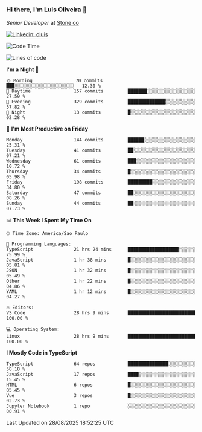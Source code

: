 ### Hi there, I'm Luis Oliveira 👋
*Senior Developer* at [Stone co](https://www.stone.com.br)  

[![Linkedin: oluis](https://img.shields.io/badge/-ooluis-blue?style=flat-square&logo=Linkedin&logoColor=white&link=https://www.linkedin.com/in/ooluis)](https://www.linkedin.com/in/ooluis/)

<!--START_SECTION:waka-->
![Code Time](http://img.shields.io/badge/Code%20Time-5%2C088%20hrs%2031%20mins-blue)

![Lines of code](https://img.shields.io/badge/From%20Hello%20World%20I%27ve%20Written-330.2%20thousand%20lines%20of%20code-blue)

**I'm a Night 🦉** 

```text
🌞 Morning                70 commits          ███░░░░░░░░░░░░░░░░░░░░░░   12.30 % 
🌆 Daytime                157 commits         ███████░░░░░░░░░░░░░░░░░░   27.59 % 
🌃 Evening                329 commits         ██████████████░░░░░░░░░░░   57.82 % 
🌙 Night                  13 commits          █░░░░░░░░░░░░░░░░░░░░░░░░   02.28 % 
```
📅 **I'm Most Productive on Friday** 

```text
Monday                   144 commits         ██████░░░░░░░░░░░░░░░░░░░   25.31 % 
Tuesday                  41 commits          ██░░░░░░░░░░░░░░░░░░░░░░░   07.21 % 
Wednesday                61 commits          ███░░░░░░░░░░░░░░░░░░░░░░   10.72 % 
Thursday                 34 commits          █░░░░░░░░░░░░░░░░░░░░░░░░   05.98 % 
Friday                   198 commits         █████████░░░░░░░░░░░░░░░░   34.80 % 
Saturday                 47 commits          ██░░░░░░░░░░░░░░░░░░░░░░░   08.26 % 
Sunday                   44 commits          ██░░░░░░░░░░░░░░░░░░░░░░░   07.73 % 
```


📊 **This Week I Spent My Time On** 

```text
🕑︎ Time Zone: America/Sao_Paulo

💬 Programming Languages: 
TypeScript               21 hrs 24 mins      ███████████████████░░░░░░   75.99 % 
JavaScript               1 hr 38 mins        █░░░░░░░░░░░░░░░░░░░░░░░░   05.81 % 
JSON                     1 hr 32 mins        █░░░░░░░░░░░░░░░░░░░░░░░░   05.49 % 
Other                    1 hr 22 mins        █░░░░░░░░░░░░░░░░░░░░░░░░   04.86 % 
YAML                     1 hr 12 mins        █░░░░░░░░░░░░░░░░░░░░░░░░   04.27 % 

🔥 Editors: 
VS Code                  28 hrs 9 mins       █████████████████████████   100.00 % 

💻 Operating System: 
Linux                    28 hrs 9 mins       █████████████████████████   100.00 % 
```

**I Mostly Code in TypeScript** 

```text
TypeScript               64 repos            ███████████████░░░░░░░░░░   58.18 % 
JavaScript               17 repos            ████░░░░░░░░░░░░░░░░░░░░░   15.45 % 
HTML                     6 repos             █░░░░░░░░░░░░░░░░░░░░░░░░   05.45 % 
Vue                      3 repos             █░░░░░░░░░░░░░░░░░░░░░░░░   02.73 % 
Jupyter Notebook         1 repo              ░░░░░░░░░░░░░░░░░░░░░░░░░   00.91 % 
```




 Last Updated on 28/08/2025 18:52:25 UTC
<!--END_SECTION:waka-->
